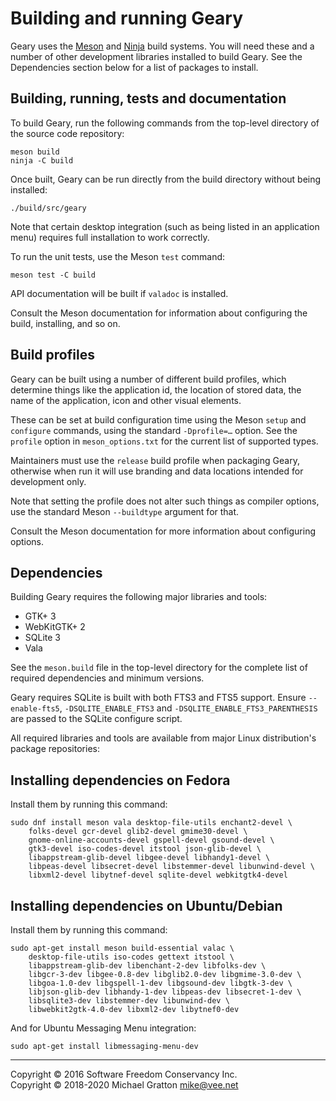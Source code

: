 Building and running Geary
==========================

Geary uses the [Meson](http://mesonbuild.com) and
[Ninja](https://ninja-build.org) build systems. You will need these
and a number of other development libraries installed to build
Geary. See the Dependencies section below for a list of packages to
install.

Building, running, tests and documentation
------------------------------------------

To build Geary, run the following commands from the top-level
directory of the source code repository:

```
meson build
ninja -C build
```

Once built, Geary can be run directly from the build directory without
being installed:

```
./build/src/geary
```

Note that certain desktop integration (such as being listed in an
application menu) requires full installation to work correctly.

To run the unit tests, use the Meson `test` command:

```
meson test -C build
```

API documentation will be built if `valadoc` is installed.

Consult the Meson documentation for information about configuring the
build, installing, and so on.

Build profiles
--------------

Geary can be built using a number of different build profiles, which
determine things like the application id, the location of stored data,
the name of the application, icon and other visual elements.

These can be set at build configuration time using the Meson `setup`
and `configure` commands, using the standard `-Dprofile=…` option. See
the `profile` option in `meson_options.txt` for the current list of
supported types.

Maintainers must use the `release` build profile when packaging Geary,
otherwise when run it will use branding and data locations intended
for development only.

Note that setting the profile does not alter such things as compiler
options, use the standard Meson `--buildtype` argument for that.

Consult the Meson documentation for more information about configuring
options.

Dependencies
------------

Building Geary requires the following major libraries and tools:

 * GTK+ 3
 * WebKitGTK+ 2
 * SQLite 3
 * Vala

See the `meson.build` file in the top-level directory for the complete
list of required dependencies and minimum versions.

Geary requires SQLite is built with both FTS3 and FTS5 support. Ensure
`--enable-fts5`, `-DSQLITE_ENABLE_FTS3` and
`-DSQLITE_ENABLE_FTS3_PARENTHESIS` are passed to the SQLite configure
script.

All required libraries and tools are available from major Linux
distribution's package repositories:

Installing dependencies on Fedora
---------------------------------

Install them by running this command:

```
sudo dnf install meson vala desktop-file-utils enchant2-devel \
    folks-devel gcr-devel glib2-devel gmime30-devel \
    gnome-online-accounts-devel gspell-devel gsound-devel \
    gtk3-devel iso-codes-devel itstool json-glib-devel \
    libappstream-glib-devel libgee-devel libhandy1-devel \
    libpeas-devel libsecret-devel libstemmer-devel libunwind-devel \
    libxml2-devel libytnef-devel sqlite-devel webkitgtk4-devel
```

Installing dependencies on Ubuntu/Debian
----------------------------------------

Install them by running this command:

```
sudo apt-get install meson build-essential valac \
    desktop-file-utils iso-codes gettext itstool \
    libappstream-glib-dev libenchant-2-dev libfolks-dev \
    libgcr-3-dev libgee-0.8-dev libglib2.0-dev libgmime-3.0-dev \
    libgoa-1.0-dev libgspell-1-dev libgsound-dev libgtk-3-dev \
    libjson-glib-dev libhandy-1-dev libpeas-dev libsecret-1-dev \
    libsqlite3-dev libstemmer-dev libunwind-dev \
    libwebkit2gtk-4.0-dev libxml2-dev libytnef0-dev
```

And for Ubuntu Messaging Menu integration:

```
sudo apt-get install libmessaging-menu-dev
```

---
Copyright © 2016 Software Freedom Conservancy Inc.  
Copyright © 2018-2020 Michael Gratton <mike@vee.net>
